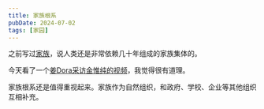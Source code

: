 ```yaml
---
title: 家族根系
pubDate: 2024-07-02
tags: [家园]
---
```


之前写过[家族](/xyy/20240619)，说人类还是非常依赖几十年组成的家族集体的。

今天看了一个[姜Dora采访金惟纯的视频]，我觉得很有道理。

家族根系还是值得重视起来。家族作为自然组织，和政府、学校、企业等其他组织互相补充。

[姜Dora采访金惟纯的视频]: https://www.bilibili.com/video/BV154421D7gX/
